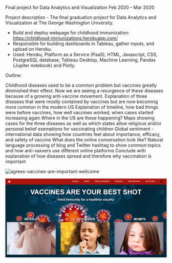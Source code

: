 

Final project for Data Analytics and Visualization
Feb 2020 – Mar 2020

Project description - The final graduation project for Data Analytics and Visualization at The George Washington University.

- Build and deploy webpage for childhood immunization: https://childhood-immunizations.herokuapp.com/
- Responsible for building dashboards in Tableau, gather inputs, and upload on Heroku.
- Used: Heroku, Platform as a Service (PaaS), HTML, Javascript, CSS, PostgreSQL database, Tableau Desktop, Machine Learning, Pandas (Jupiter notebook) and Plotly.

Outline:

Childhood diseases used to be a common problem but vaccines greatly diminished their effect. Now we are seeing a resurgence of these diseases because of a growing anti-vaccine movement.
Explanation of three diseases that were mostly contained by vaccines but are now becoming more common in the modern US
Explanation of timeline, how bad things were before vaccines, how well vaccines worked, when cases started increasing again
Where in the US are these happening? Maps showing cases for the three diseases as well as which states allow religious and/or personal belief exemptions for vaccinating children
Global sentiment - international data showing how countries feel about importance, efficacy, and safety of vaccine
What does the online conversation look like? Natural language processing of blog and Twitter hashtag to show common topics and how anti-vaxxers use different online platforms
Conclude with explanation of how diseases spread and therefore why vaccination is important

![agrees-vaccines-are-important-wellcome](childhood-immunizations/Global%20maps/agrees-vaccines-are-important-wellcome.twbx)


![batch](final-project.png)

 

 

 

 

 

 

 





